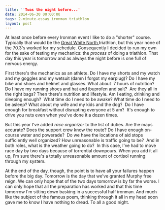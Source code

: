 ```yaml
---
title: ''Twas the night before...'
date: 2014-06-30 00:00:00 
tags: 2-minute-essay ironman triathlon
layout: post
---
```

At least once before every Ironman event I like to do a "shorter" course. Typically that would be the [Great White North ](http://www.gwntriathlon.com/)triathlon, but this year none of the 70.3's worked for my schedule. Consequently I decided to run my own for the sake of testing my mechanics: the _process_&nbsp;of doing a triathlon. That day this year is tomorrow and as always the night before is one full of nervous energy.

<a name="more"></a>First there's the mechanics as an athlete. Do I have my shorts and my watch and my goggles and my wetsuit (damn I forgot my earplug)? Do I have my bike and shoes and helmet and glasses. What about &nbsp;7 hours of nutrition? Do I have my running shoes and hat and ibuprofen and salt? &nbsp;Are they all in the right bags? Then there's nutrition and lifestyle. Am I eating, drinking and sleeping enough? &nbsp;What time do I need to be awake? What time do I need to be asleep? What about my wife and my kids and the dog? &nbsp;Do I have enough for breakfast without disrupting everyone at 5 am? &nbsp;It's enough to drive you nuts even when you've done it a dozen times.

But this year I've added _race organizer_&nbsp;to the list of duties. Are the maps accurate? Does the support crew know the route? Do I have enough on-course water and powerade? &nbsp;Do we have the locations of aid stops sufficiently well organized? How unreasonable is traffic going to be? &nbsp;And in both roles, what is the weather going to do? &nbsp;In this case, I've had to move race day by two days because of torrential downpours. When you add it all up, I'm sure there's a totally unreasonable amount of cortisol running through my system.

At the end of the day, though, the point is to have all your failures happen before the big day. Tomorrow is the day that we've granted Murphy free reign. We can only hope that of the two days tomorrow is by far the worse. I can only hope that all the preparation has worked and that this time tomorrow I'm sitting down basking in a successful half ironman. And much like the subject of the famous poem, thinking through it all in my head soon gave me to know I have nothing to dread. To all a good night.
